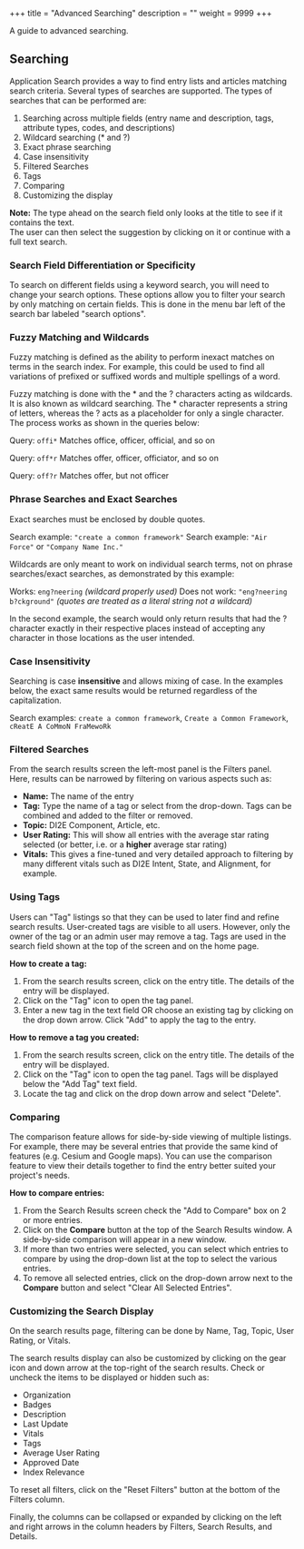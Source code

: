 +++
title = "Advanced Searching"
description = ""
weight = 9999
+++

A guide to advanced searching.
<!--more-->

## Searching

Application Search provides a way to find entry lists and articles
matching search criteria. Several types of searches are supported. The
types of searches that can be performed are:

1. Searching across multiple fields (entry name and description, tags, attribute types, codes, and descriptions)
1. Wildcard searching (\* and ?)
1. Exact phrase searching
1. Case insensitivity
1. Filtered Searches
1. Tags
1. Comparing
1. Customizing the display

**Note:** The type ahead on the search field only looks at the title to see if it contains the text.  
The user can then select the suggestion by clicking on it or continue with a full text search.

### Search Field Differentiation or Specificity

To search on different fields using a keyword search, you will need to change your search options. These
options allow you to filter your search by only matching on certain fields. This is done in the menu bar left of the search bar labeled "search options".

### Fuzzy Matching and Wildcards

Fuzzy matching is defined as the ability to perform inexact matches on
terms in the search index. For example, this could be used to find all
variations of prefixed or suffixed words and multiple spellings of a
word.

Fuzzy matching is done with the * and the ? characters acting as
wildcards. It is also known as wildcard searching. The * character
represents a string of letters, whereas the ? acts as a placeholder for
only a single character. The process works as shown in the queries
below:

Query: `offi*` Matches office, officer, official, and so on

Query: `off*r` Matches offer, officer, officiator, and so on

Query: `off?r` Matches offer, but not officer

### Phrase Searches and Exact Searches

Exact searches must be enclosed by double quotes.

Search example: `"create a common framework"`
Search example: `"Air Force"` or `"Company Name Inc."`

Wildcards are only meant to work on individual search terms, not on
phrase searches/exact searches, as demonstrated by this example:

Works: `eng?neering` _(wildcard properly used)_
Does not work: `"eng?neering b?ckground"` _(quotes are treated as a literal string not a wildcard)_

In the second example, the search would only return results that had the
? character exactly in their respective places instead of
accepting any character in those locations as the user intended.

### Case Insensitivity

Searching is case **insensitive** and allows mixing of case. In the
examples below, the exact same results would be returned regardless of
the capitalization.

Search examples:
`create a common framework`, `Create a Common Framework`, `cReatE A CoMmoN FraMewoRk`

### Filtered Searches

From the search results screen the left-most panel is the Filters panel.  
Here, results can be narrowed by filtering on various aspects such as:

* **Name:**  The name of the entry
* **Tag:**  Type the name of a tag or select from the drop-down.  Tags can be combined and added to the filter or removed.
* **Topic:**  DI2E Component, Article, etc.
* **User Rating:**  This will show all entries with the average star rating selected (or better, i.e. or a **higher** average star rating)
* **Vitals:**  This gives a fine-tuned and very detailed approach to filtering by many different vitals such as DI2E Intent, State, and Alignment, for example.

### Using Tags

Users can "Tag" listings so that they can be used to later find and refine search results. User-created tags are visible to all users. However, only the
owner of the tag or an admin user may remove a tag. Tags are used in the search field shown at the top of the screen and on the home page.

**How to create a tag:**

1. From the search results screen, click on the entry title.  The details of the entry will be displayed.
1. Click on the "Tag" icon to open the tag panel.
1. Enter a new tag in the text field OR choose an existing tag by clicking on the drop down arrow.  Click "Add" to apply the tag to the entry.

**How to remove a tag you created:**

1. From the search results screen, click on the entry title.  The details of the entry will be displayed.
1. Click on the "Tag" icon to open the tag panel. Tags will be displayed below the "Add Tag" text field.
1. Locate the tag and click on the drop down arrow and select "Delete".

### Comparing

The comparison feature allows for side-by-side viewing of multiple
listings. For example, there may be several entries that provide the
same kind of features (e.g. Cesium and Google maps). You can use the
comparison feature to view their details together to find the entry
better suited your project's needs.

**How to compare entries:**

1. From the Search Results screen check the "Add to Compare" box on 2 or more entries.
1. Click on the **Compare** button at the top of the Search Results window. A side-by-side comparison will appear in a new window.
1. If more than two entries were selected, you can select which entries to compare by using the drop-down list at the top to select the various entries.
1. To remove all selected entries,  click on the drop-down arrow next to the **Compare** button and select "Clear All Selected Entries".

### Customizing the Search Display

On the search results page, filtering can be done by Name, Tag, Topic, User Rating, or Vitals.

The search results display can also be customized by clicking on the gear icon
and down arrow at the top-right of the search results.  Check or uncheck the
items to be displayed or hidden such as:

* Organization
* Badges
* Description
* Last Update
* Vitals
* Tags
* Average User Rating
* Approved Date
* Index Relevance

To reset all filters, click on the "Reset Filters" button at the bottom of the
Filters column.

Finally, the columns can be collapsed or expanded by clicking on the left and right
arrows in the column headers by Filters, Search Results, and Details.
